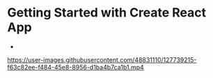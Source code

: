 # Getting Started with Create React App

 -


https://user-images.githubusercontent.com/48831110/127739215-f63c82ee-f484-45e8-8956-d1ba4b7ca1b1.mp4

